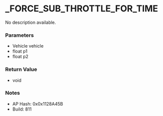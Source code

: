 # _FORCE_SUB_THROTTLE_FOR_TIME

No description available.

### Parameters
* Vehicle vehicle
* float p1
* float p2

### Return Value
* void

### Notes
* AP Hash: 0x0x1128A45B
* Build: 811

